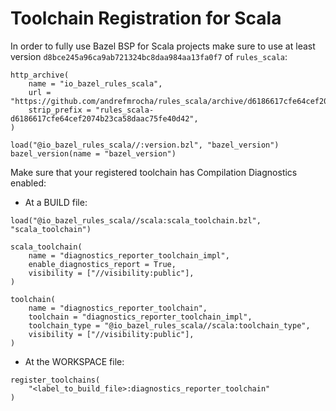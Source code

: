 # Toolchain Registration for Scala
In order to fully use Bazel BSP for Scala projects make sure to use at least version
 ``d8bce245a96ca9ab721324bc8daa984aa13fa0f7`` of `rules_scala`:
```
http_archive(
    name = "io_bazel_rules_scala",
    url = "https://github.com/andrefmrocha/rules_scala/archive/d6186617cfe64cef2074b23ca58daac75fe40d42.tar.gz",
    strip_prefix = "rules_scala-d6186617cfe64cef2074b23ca58daac75fe40d42",
)

load("@io_bazel_rules_scala//:version.bzl", "bazel_version")
bazel_version(name = "bazel_version")
```

Make sure that your registered toolchain has Compilation Diagnostics enabled:
- At a BUILD file:
```
load("@io_bazel_rules_scala//scala:scala_toolchain.bzl", "scala_toolchain")

scala_toolchain(
    name = "diagnostics_reporter_toolchain_impl",
    enable_diagnostics_report = True,
    visibility = ["//visibility:public"],
)

toolchain(
    name = "diagnostics_reporter_toolchain",
    toolchain = "diagnostics_reporter_toolchain_impl",
    toolchain_type = "@io_bazel_rules_scala//scala:toolchain_type",
    visibility = ["//visibility:public"],
)
```
- At the WORKSPACE file:
```
register_toolchains(
    "<label_to_build_file>:diagnostics_reporter_toolchain"
)
```

